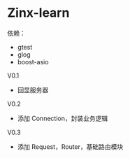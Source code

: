 # Zinx-learn

依赖：
- gtest
- glog
- boost-asio

V0.1
- 回显服务器

V0.2
- 添加 Connection，封装业务逻辑

V0.3
- 添加 Request，Router，基础路由模块